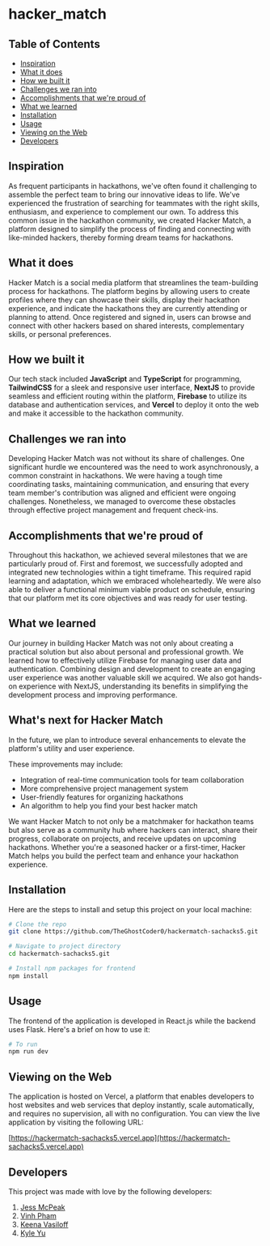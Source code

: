 # hacker_match

## Table of Contents

- [Inspiration](#inspiration)
- [What it does](#what-it-does)
- [How we built it](#how-we-built-it)
- [Challenges we ran into](#challenges-we-ran-into)
- [Accomplishments that we're proud of](#accomplishments-that-we're-proud-of)
- [What we learned](#what-we-learned)
- [Installation](#installation)
- [Usage](#usage)
- [Viewing on the Web](#viewing-on-the-web)
- [Developers](#developers)

## Inspiration
As frequent participants in hackathons, we've often found it challenging to assemble the perfect team to bring our innovative ideas to life. We've experienced the frustration of searching for teammates with the right skills, enthusiasm, and experience to complement our own. To address this common issue in the hackathon community, we created Hacker Match, a platform designed to simplify the process of finding and connecting with like-minded hackers, thereby forming dream teams for hackathons.

## What it does
Hacker Match is a social media platform that streamlines the team-building process for hackathons. The platform begins by allowing users to create profiles where they can showcase their skills, display their hackathon experience, and indicate the hackathons they are currently attending or planning to attend. Once registered and signed in, users can browse and connect with other hackers based on shared interests, complementary skills, or personal preferences.

## How we built it
Our tech stack included **JavaScript** and **TypeScript** for programming, **TailwindCSS** for a sleek and responsive user interface, **NextJS** to provide seamless and efficient routing within the platform, **Firebase** to utilize its database and authentication services, and **Vercel** to deploy it onto the web and make it accessible to the hackathon community.

## Challenges we ran into
Developing Hacker Match was not without its share of challenges. One significant hurdle we encountered was the need to work asynchronously, a common constraint in hackathons. We were having a tough time coordinating tasks, maintaining communication, and ensuring that every team member's contribution was aligned and efficient were ongoing challenges. Nonetheless, we managed to overcome these obstacles through effective project management and frequent check-ins.

## Accomplishments that we're proud of
Throughout this hackathon, we achieved several milestones that we are particularly proud of. First and foremost, we successfully adopted and integrated new technologies within a tight timeframe. This required rapid learning and adaptation, which we embraced wholeheartedly. We were also able to deliver a functional minimum viable product on schedule, ensuring that our platform met its core objectives and was ready for user testing.

## What we learned
Our journey in building Hacker Match was not only about creating a practical solution but also about personal and professional growth. We learned how to effectively utilize Firebase for managing user data and authentication. Combining design and development to create an engaging user experience was another valuable skill we acquired. We also got hands-on experience with NextJS, understanding its benefits in simplifying the development process and improving performance.

## What's next for Hacker Match
In the future, we plan to introduce several enhancements to elevate the platform's utility and user experience. 

These improvements may include:
- Integration of real-time communication tools for team collaboration
- More comprehensive project management system
- User-friendly features for organizing hackathons
- An algorithm to help you find your best hacker match

We want Hacker Match to not only be a matchmaker for hackathon teams but also serve as a community hub where hackers can interact, share their progress, collaborate on projects, and receive updates on upcoming hackathons. Whether you're a seasoned hacker or a first-timer, Hacker Match helps you build the perfect team and enhance your hackathon experience.

## Installation

Here are the steps to install and setup this project on your local machine:

```bash
# Clone the repo
git clone https://github.com/TheGhostCoder0/hackermatch-sachacks5.git

# Navigate to project directory
cd hackermatch-sachacks5.git

# Install npm packages for frontend
npm install
```

## Usage

The frontend of the application is developed in React.js while the backend uses Flask. Here's a brief on how to use it:

```bash
# To run
npm run dev
```

## Viewing on the Web

The application is hosted on Vercel, a platform that enables developers to host websites and web services that deploy instantly, scale automatically, and requires no supervision, all with no configuration. You can view the live application by visiting the following URL:

[https://hackermatch-sachacks5.vercel.app](https://hackermatch-sachacks5.vercel.app)

## Developers

This project was made with love by the following developers:

1. [Jess McPeak](https://github.com/jessmcpeak)
2. [Vinh Pham](https://github.com/VinnyXP)
3. [Keena Vasiloff](https://github.com/TheGhostCoder0)
4. [Kyle Yu](https://github.com/Gystre)
